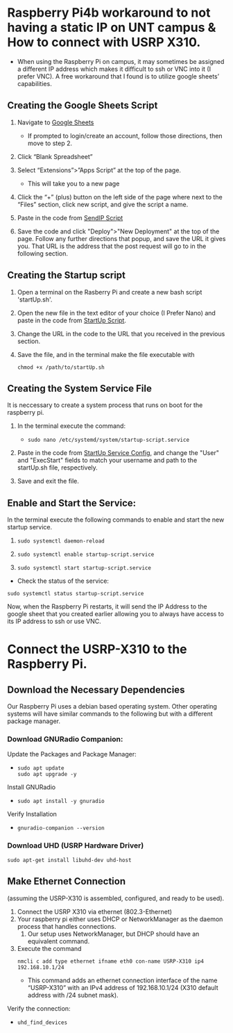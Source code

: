 # Raspberry Pi4b workaround to not having a static IP on UNT campus & How to connect with USRP X310. 
- When using the Raspberry Pi on campus, it may sometimes be assigned a different IP address which makes it difficult to ssh or VNC into it (I prefer VNC). A free workaround that I found is to utilize google sheets’ capabilities.


## Creating the Google Sheets Script
1. Navigate to [Google Sheets](https://sheets.google.com)
    - If prompted to login/create an account, follow those directions, then move to step 2. 
2. Click “Blank Spreadsheet”

3. Select “Extensions”>”Apps Script” at the top of the page.
    - This will take you to a new page

4. Click the “+” (plus) button on the left side of the page where next to the “Files” section, click new script, and give the script a name.

5. Paste in the code from [SendIP Script](/sendIP.gs)

6. Save the code and click "Deploy">"New Deployment" at the top of the page. Follow any further directions that popup, and save the URL it gives you. That URL is the address that the post request will go to in the following section.


## Creating the Startup script

1. Open a terminal on the Rasberry Pi and create a new bash script 'startUp.sh'.

2. Open the new file in the text editor of your choice (I Prefer Nano) and paste in the code from [StartUp Script](/startUp.sh).

3. Change the URL in the code to the URL that you received in the previous section.

4. Save the file, and in the terminal make the file executable with
   ```
   chmod +x /path/to/startUp.sh
   ```


## Creating the System Service File
It is neccessary to create a system process that runs on boot for the raspberry pi.

1. In the terminal execute the command:
    - ```
      sudo nano /etc/systemd/system/startup-script.service
      ```

2. Paste in the code from [StartUp Service Config](/startUp.service), and change the "User" and "ExecStart" fields to match your username and path to the startUp.sh file, respectively.

3. Save and exit the file.

## Enable and Start the Service:

In the terminal execute the following commands to enable and start the new startup service.

1. ```
   sudo systemctl daemon-reload
   ```

2. ```
   sudo systemctl enable startup-script.service
   ```

3. ```
   sudo systemctl start startup-script.service
   ```

- Check the status of the service:
```
sudo systemctl status startup-script.service
```

Now, when the Raspberry Pi restarts, it will send the IP Address to the google sheet that you created earlier allowing you to always have access to its IP address to ssh or use VNC.



# Connect the USRP-X310 to the Raspberry Pi.

## Download the Necessary Dependencies
Our Raspberry Pi uses a debian based operating system. Other operating systems will have similar commands to the following but with a different package manager.

### Download GNURadio Companion:
Update the Packages and Package Manager:
- ```
  sudo apt update
  sudo apt upgrade -y
  ```

Install GNURadio
- ```
  sudo apt install -y gnuradio
  ```


Verify Installation
- ```
  gnuradio-companion --version
  ```



### Download UHD (USRP Hardware Driver)
``` 
sudo apt-get install libuhd-dev uhd-host
```



## Make Ethernet Connection
(assuming the USRP-X310 is assembled, configured, and ready to be used).
 
1. Connect the USRP X310 via ethernet (802.3-Ethernet) 
2. Your raspberry pi either uses DHCP or NetworkManager as the daemon process that handles connections.
    1. Our setup uses NetworkManager, but DHCP should have an equivalent command. 
3. Execute the command
   ```
   nmcli c add type ethernet ifname eth0 con-name USRP-X310 ip4 192.168.10.1/24
   ```
    - This command adds an ethernet connection interface of the name “USRP-X310” with an IPv4 address of 192.168.10.1/24 (X310 default address with /24 subnet mask).

Verify the connection:
- ```
  uhd_find_devices
  ```



